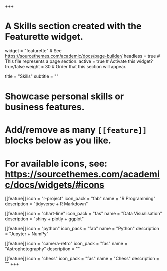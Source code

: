 +++
# A Skills section created with the Featurette widget.
widget = "featurette"  # See https://sourcethemes.com/academic/docs/page-builder/
headless = true  # This file represents a page section.
active = true  # Activate this widget? true/false
weight = 30  # Order that this section will appear.

title = "Skills"
subtitle = ""

# Showcase personal skills or business features.
# 
# Add/remove as many `[[feature]]` blocks below as you like.
# 
# For available icons, see: https://sourcethemes.com/academic/docs/widgets/#icons

[[feature]]
  icon = "r-project"
  icon_pack = "fab"
  name = "R Programming"
  description = "tidyverse + R Markdown"
  
[[feature]]
  icon = "chart-line"
  icon_pack = "fas"
  name = "Data Visualisation"
  description = "shiny + plotly + ggplot"  
  
[[feature]]
  icon = "python"
  icon_pack = "fab"
  name = "Python"
  description = "Jupyter + NumPy"

[[feature]]
  icon = "camera-retro"
  icon_pack = "fas"
  name = "Astrophotography"
  description = ""

[[feature]]
  icon = "chess"
  icon_pack = "fas"
  name = "Chess"
  description = ""
+++
